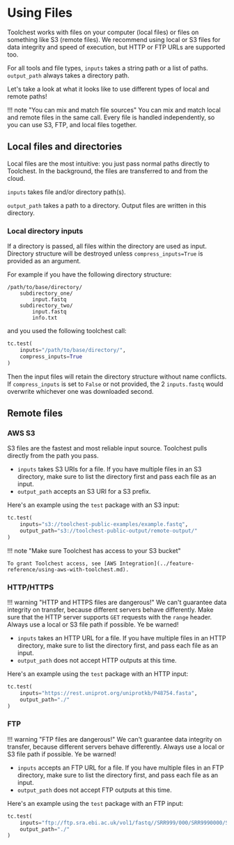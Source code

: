 # Using Files

Toolchest works with files on your computer (local files) or files on something like S3 (remote files). We recommend 
using local or S3 files for data integrity and speed of execution, but HTTP or FTP URLs are supported too.

For all tools and file types, `inputs` takes a string path or a list of paths. `output_path` always takes a directory 
path.

Let's take a look at what it looks like to use different types of local and remote paths!

!!! note "You can mix and match file sources"
    You can mix and match local and remote files in the same call. Every file is handled independently, so you can use S3, 
    FTP, and local files together.

## Local files and directories

Local files are the most intuitive: you just pass normal paths directly to Toolchest. In the background, the files are 
transferred to and from the cloud.

`inputs` takes file and/or directory path(s).

`output_path` takes a path to a directory. Output files are written in this directory.

### Local directory inputs
If a directory is passed, all files within the directory are used as input. Directory structure will be destroyed unless
`compress_inputs=True` is provided as an argument.

For example if you have the following directory structure:
```text
/path/to/base/directory/
    subdirectory_one/
        input.fastq
    subdirectory_two/
        input.fastq
        info.txt
```
and you used the following toolchest call:
```python
tc.test(
    inputs="/path/to/base/directory/",
    compress_inputs=True
)
```
Then the input files will retain the directory structure without name conflicts. If `compress_inputs` is set to `False`
or not provided, the 2 `inputs.fastq` would overwrite whichever one was downloaded second. 

## Remote files

### AWS S3

S3 files are the fastest and most reliable input source. Toolchest pulls directly from the path you pass.

- `inputs` takes S3 URIs for a file. If you have multiple files in an S3 directory, make sure to list the directory first 
and pass each file as an input.
- `output_path` accepts an S3 URI for a S3 prefix.

Here's an example using the `test` package with an S3 input:
```python
tc.test(
    inputs="s3://toolchest-public-examples/example.fastq",
    output_path="s3://toolchest-public-output/remote-output/"
)
```

!!! note "Make sure Toolchest has access to your S3 bucket"

    To grant Toolchest access, see [AWS Integration](../feature-reference/using-aws-with-toolchest.md).

### HTTP/HTTPS

!!! warning "HTTP and HTTPS files are dangerous!"
    We can't guarantee data integrity on transfer, because different servers behave differently. Make sure that the HTTP 
    server supports `GET` requests with the `range` header. Always use a local or S3 file path if possible. Ye be warned!

- `inputs` takes an HTTP URL for a file. If you have multiple files in an HTTP directory, make sure to list the directory 
first, and pass each file as an input.
- `output_path` does not accept HTTP outputs at this time.

Here's an example using the `test` package with an HTTP input:
```python
tc.test(
    inputs="https://rest.uniprot.org/uniprotkb/P48754.fasta",
    output_path="./"
)
```

### FTP

!!! warning "FTP files are dangerous!"
    We can't guarantee data integrity on transfer, because different servers behave differently. Always use a local or S3 
    file path if possible. Ye be warned!

- `inputs` accepts an FTP URL for a file. If you have multiple files in an FTP directory, make sure to list the 
directory first, and pass each file as an input.
- `output_path` does not accept FTP outputs at this time.

Here's an example using the `test` package with an FTP input:
```python
tc.test(
    inputs="ftp://ftp.sra.ebi.ac.uk/vol1/fastq//SRR999/000/SRR9990000/SRR9990000.fastq.gz",
    output_path="./"
)
```